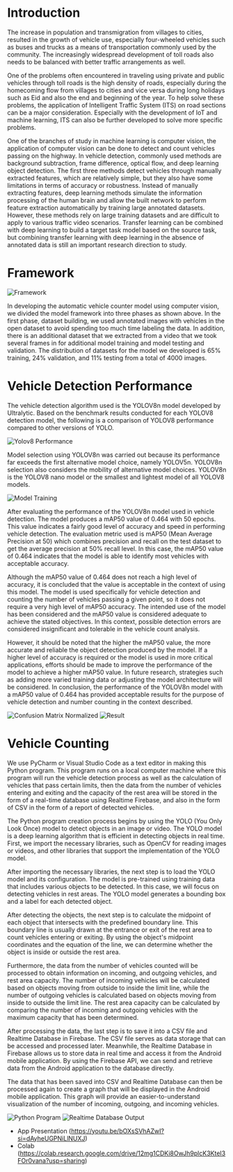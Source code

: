 # Introduction

The increase in population and transmigration from villages to cities, resulted in the growth of vehicle use, especially four-wheeled vehicles such as buses and trucks as a means of transportation commonly used by the community. The increasingly widespread development of toll roads also needs to be balanced with better traffic arrangements as well.

One of the problems often encountered in traveling using private and public vehicles through toll roads is the high density of roads, especially during the homecoming flow from villages to cities and vice versa during long holidays such as Eid and also the end and beginning of the year. To help solve these problems, the application of Intelligent Traffic System (ITS) on road sections can be a major consideration. Especially with the development of IoT and machine learning, ITS can also be further developed to solve more specific problems.

One of the branches of study in machine learning is computer vision, the application of computer vision can be done to detect and count vehicles passing on the highway. In vehicle detection, commonly used methods are background subtraction, frame difference, optical flow, and deep learning object detection. The first three methods detect vehicles through manually extracted features, which are relatively simple, but they also have some limitations in terms of accuracy or robustness. Instead of manually extracting features, deep learning methods simulate the information processing of the human brain and allow the built network to perform feature extraction automatically by training large annotated datasets. However, these methods rely on large training datasets and are difficult to apply to various traffic video scenarios. Transfer learning can be combined with deep learning to build a target task model based on the source task, but combining transfer learning with deep learning in the absence of annotated data is still an important research direction to study.

# Framework

![Framework](https://github.com/filbertleo88/Bangkit_Capstone-Vehicle_Counting_Detection/blob/main/image/Framework.png)

In developing the automatic vehicle counter model using computer vision, we divided the model framework into three phases as shown above. In the first phase, dataset building, we used annotated images with vehicles in the open dataset to avoid spending too much time labeling the data. In addition, there is an additional dataset that we extracted from a video that we took several frames in for additional model training and model testing and validation. The distribution of datasets for the model we developed is 65% training, 24% validation, and 11% testing from a total of 4000 images.

# Vehicle Detection Performance

The vehicle detection algorithm used is the YOLOV8n model developed by Ultralytic. Based on the benchmark results conducted for each YOLOV8 detection model, the following is a comparison of YOLOV8 performance compared to other versions of YOLO.

![Yolov8 Performance](https://github.com/filbertleo88/Bangkit_Capstone-Vehicle_Counting_Detection/blob/main/image/Yolov8%20Performance.png)

Model selection using YOLOV8n was carried out because its performance far exceeds the first alternative model choice, namely YOLOV5n. YOLOV8n selection also considers the mobility of alternative model choices. YOLOV8n is the YOLOV8 nano model or the smallest and lightest model of all YOLOV8 models.

![Model Training](https://github.com/filbertleo88/Bangkit_Capstone-Vehicle_Counting_Detection/blob/main/image/Model%20Training%20Epoch.png)

After evaluating the performance of the YOLOV8n model used in vehicle detection. The model produces a mAP50 value of 0.464 with 50 epochs. This value indicates a fairly good level of accuracy and speed in performing vehicle detection. The evaluation metric used is mAP50 (Mean Average Precision at 50) which combines precision and recall on the test dataset to get the average precision at 50% recall level. In this case, the mAP50 value of 0.464 indicates that the model is able to identify most vehicles with acceptable accuracy.

Although the mAP50 value of 0.464 does not reach a high level of accuracy, it is concluded that the value is acceptable in the context of using this model. The model is used specifically for vehicle detection and counting the number of vehicles passing a given point, so it does not require a very high level of mAP50 accuracy. The intended use of the model has been considered and the mAP50 value is considered adequate to achieve the stated objectives. In this context, possible detection errors are considered insignificant and tolerable in the vehicle count analysis.

However, it should be noted that the higher the mAP50 value, the more accurate and reliable the object detection produced by the model. If a higher level of accuracy is required or the model is used in more critical applications, efforts should be made to improve the performance of the model to achieve a higher mAP50 value. In future research, strategies such as adding more varied training data or adjusting the model architecture will be considered. In conclusion, the performance of the YOLOV8n model with a mAP50 value of 0.464 has provided acceptable results for the purpose of vehicle detection and number counting in the context described.

![Confusion Matrix Normalized](https://github.com/filbertleo88/Bangkit_Capstone-Vehicle_Counting_Detection/blob/main/image/confusion_matrix_normalized.png)
![Result](https://github.com/filbertleo88/Bangkit_Capstone-Vehicle_Counting_Detection/blob/main/image/results.png)

# Vehicle Counting

We use PyCharm or Visual Studio Code as a text editor in making this Python program. This program runs on a local computer machine where this program will run the vehicle detection process as well as the calculation of vehicles that pass certain limits, then the data from the number of vehicles entering and exiting and the capacity of the rest area will be stored in the form of a real-time database using Realtime Firebase, and also in the form of CSV in the form of a report of detected vehicles.

The Python program creation process begins by using the YOLO (You Only Look Once) model to detect objects in an image or video. The YOLO model is a deep learning algorithm that is efficient in detecting objects in real time. First, we import the necessary libraries, such as OpenCV for reading images or videos, and other libraries that support the implementation of the YOLO model.

After importing the necessary libraries, the next step is to load the YOLO model and its configuration. The model is pre-trained using training data that includes various objects to be detected. In this case, we will focus on detecting vehicles in rest areas. The YOLO model generates a bounding box and a label for each detected object.

After detecting the objects, the next step is to calculate the midpoint of each object that intersects with the predefined boundary line. This boundary line is usually drawn at the entrance or exit of the rest area to count vehicles entering or exiting. By using the object's midpoint coordinates and the equation of the line, we can determine whether the object is inside or outside the rest area.

Furthermore, the data from the number of vehicles counted will be processed to obtain information on incoming, and outgoing vehicles, and rest area capacity. The number of incoming vehicles will be calculated based on objects moving from outside to inside the limit line, while the number of outgoing vehicles is calculated based on objects moving from inside to outside the limit line. The rest area capacity can be calculated by comparing the number of incoming and outgoing vehicles with the maximum capacity that has been determined.

After processing the data, the last step is to save it into a CSV file and Realtime Database in Firebase. The CSV file serves as data storage that can be accessed and processed later. Meanwhile, the Realtime Database in Firebase allows us to store data in real time and access it from the Android mobile application. By using the Firebase API, we can send and retrieve data from the Android application to the database directly.

The data that has been saved into CSV and Realtime Database can then be processed again to create a graph that will be displayed in the Android mobile application. This graph will provide an easier-to-understand visualization of the number of incoming, outgoing, and incoming vehicles. 

![Python Program](https://github.com/filbertleo88/Bangkit_Capstone-Vehicle_Counting_Detection/blob/main/image/Python%20Program.png)
![Realtime Database Output](https://github.com/filbertleo88/Bangkit_Capstone-Vehicle_Counting_Detection/blob/main/image/Realtime%20Database.png)

- App Presentation (https://youtu.be/bOXsSVhAZwI?si=dAyheUGPNiLlNUXJ)
- Colab (https://colab.research.google.com/drive/12mg1CDKi8OwJh9plcK3KteI3FOr0vana?usp=sharing)
